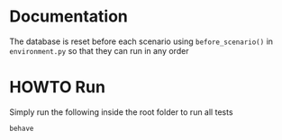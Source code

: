 # Documentation

The database is reset before each scenario using `before_scenario()` in `environment.py` so that they can run in any order

# HOWTO Run

Simply run the following inside the root folder to run all tests
```bash
behave
```